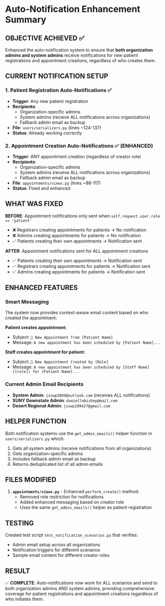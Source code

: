 # Auto-Notification Enhancement Summary

## OBJECTIVE ACHIEVED ✅
Enhanced the auto-notification system to ensure that **both organization admins and system admins** receive notifications for new patient registrations and appointment creations, regardless of who creates them.

## CURRENT NOTIFICATION SETUP

### 1. Patient Registration Auto-Notifications ✅
- **Trigger**: Any new patient registration
- **Recipients**: 
  - Organization-specific admins 
  - System admins (receive ALL notifications across organizations)
  - Fallback admin email as backup
- **File**: `users/serializers.py` (lines ~124-137)
- **Status**: Already working correctly

### 2. Appointment Creation Auto-Notifications ✅ (ENHANCED)
- **Trigger**: ANY appointment creation (regardless of creator role)
- **Recipients**: 
  - Organization-specific admins
  - System admins (receive ALL notifications across organizations) 
  - Fallback admin email as backup
- **File**: `appointments/views.py` (lines ~88-117)
- **Status**: Fixed and enhanced

## WHAT WAS FIXED
**BEFORE**: Appointment notifications only sent when `self.request.user.role == 'patient'`
- ❌ Registrars creating appointments for patients → No notification
- ❌ Admins creating appointments for patients → No notification
- ✅ Patients creating their own appointments → Notification sent

**AFTER**: Appointment notifications sent for ALL appointment creations
- ✅ Patients creating their own appointments → Notification sent
- ✅ Registrars creating appointments for patients → Notification sent  
- ✅ Admins creating appointments for patients → Notification sent

## ENHANCED FEATURES

### Smart Messaging
The system now provides context-aware email content based on who created the appointment:

**Patient creates appointment:**
- Subject: `📅 New Appointment from [Patient Name]`
- Message: `A new appointment has been scheduled by [Patient Name]...`

**Staff creates appointment for patient:**
- Subject: `📅 New Appointment Created by [Role]`
- Message: `A new appointment has been scheduled by [Staff Name] ([role]) for [Patient Name]...`

### Current Admin Email Recipients
- **System Admin**: `jsswp2004@outlook.com` (receives ALL notifications)
- **SUNY Downstate Admin**: `daniellebishop@mail.com`
- **Desert Regional Admin**: `jsswp199427@gmail.com`

## HELPER FUNCTION
Both notification systems use the `get_admin_emails()` helper function in `users/serializers.py` which:
1. Gets all system admins (receive notifications from all organizations)
2. Gets organization-specific admins 
3. Includes fallback admin email as backup
4. Returns deduplicated list of all admin emails

## FILES MODIFIED
1. **`appointments/views.py`** - Enhanced `perform_create()` method:
   - Removed role restriction for notifications
   - Added enhanced messaging based on creator role
   - Uses the same `get_admin_emails()` helper as patient registration

## TESTING
Created test script `test_notification_scenarios.py` that verifies:
- Admin email setup across all organizations
- Notification triggers for different scenarios
- Sample email content for different creator roles

## RESULT
✅ **COMPLETE**: Auto-notifications now work for ALL scenarios and send to both organization admins AND system admins, providing comprehensive coverage for patient registrations and appointment creations regardless of who initiates them.
